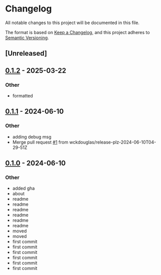 # Changelog
All notable changes to this project will be documented in this file.

The format is based on [Keep a Changelog](https://keepachangelog.com/en/1.0.0/),
and this project adheres to [Semantic Versioning](https://semver.org/spec/v2.0.0.html).

## [Unreleased]

## [0.1.2](https://github.com/wckdouglas/mp3-set-title/compare/v0.1.1...v0.1.2) - 2025-03-22

### Other

- formatted

## [0.1.1](https://github.com/wckdouglas/mp3-set-title/compare/v0.1.0...v0.1.1) - 2024-06-10

### Other
- adding debug msg
- Merge pull request [#1](https://github.com/wckdouglas/mp3-set-title/pull/1) from wckdouglas/release-plz-2024-06-10T04-29-51Z

## [0.1.0](https://github.com/wckdouglas/mp3-set-title/releases/tag/v0.1.0) - 2024-06-10

### Other
- added gha
- about
- readme
- readme
- readme
- readme
- readme
- readme
- moved
- moved
- first commit
- first commit
- first commit
- first commit
- first commit
- first commit
